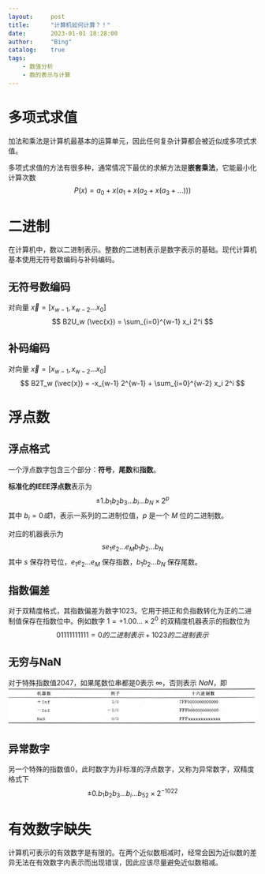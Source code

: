 ```yaml
---
layout:     post
title:      "计算机如何计算？！"
date:       2023-01-01 18:28:00
author:     "Bing"
catalog:    true
tags:
    - 数值分析
    - 数的表示与计算
---
```


# 多项式求值
加法和乘法是计算机最基本的运算单元，因此任何复杂计算都会被近似成多项式求值。

多项式求值的方法有很多种，通常情况下最优的求解方法是**嵌套乘法**，它能最小化计算次数
$$
    P(x) = a_0 + x(a_1 + x(a_2 + x(a_3 + ...)))
$$

# 二进制
在计算机中，数以二进制表示。整数的二进制表示是数字表示的基础。现代计算机基本使用无符号数编码与补码编码。

## 无符号数编码
对向量 $\vec{x} = [x_{w-1}, x_{w-2}...x_0]$
$$
    B2U_w (\vec{x}) = \sum_{i=0}^{w-1} x_i 2^i
$$

## 补码编码
对向量 $\vec{x} = [x_{w-1}, x_{w-2}...x_0]$
$$
    B2T_w (\vec{x}) = -x_{w-1} 2^{w-1} + \sum_{i=0}^{w-2} x_i 2^i
$$

# 浮点数
## 浮点格式
一个浮点数字包含三个部分：**符号**，**尾数**和**指数**。

**标准化的IEEE浮点数**表示为
$$
    \pm{1.b_1b_2b_3...b_i...b_N \times 2^{p}}
$$
其中 $b_i = 0 或 1$，表示一系列的二进制位值，$p$ 是一个 $M$ 位的二进制数。

对应的机器表示为
$$
    s e_1e_2...e_M b_1b_2...b_N
$$
其中 $s$ 保存符号位，$e_1e_2...e_M$ 保存指数，$b_1b_2...b_N$ 保存尾数。

## 指数偏差
对于双精度格式，其指数偏差为数字1023。它用于把正和负指数转化为正的二进制值保存在指数位中。例如数字 $1 = +1.00... \times 2^0$ 的双精度机器表示的指数位为
$$
    01111111111 = 0的二进制表示 + 1023的二进制表示
$$

## 无穷与NaN
对于特殊指数值2047，如果尾数位串都是0表示 $\infty$，否则表示 $NaN$，即
![](/img/post/How%20computer%20computes-inf-and-nan.PNG)

## 异常数字
另一个特殊的指数值0，此时数字为非标准的浮点数字，又称为异常数字，双精度格式下
$$
    \pm{0.b_1b_2b_3...b_i...b_{52} \times 2^{-1022}}
$$

# 有效数字缺失
计算机可表示的有效数字是有限的。在两个近似数相减时，经常会因为近似数的差异无法在有效数字内表示而出现错误，因此应该尽量避免近似数相减。